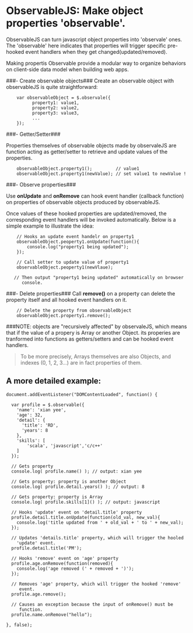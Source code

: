 ObservableJS: Make object properties 'observable'.
=============

ObservableJS can turn javascript object properties into 'observale' ones. The 'observable' here indicates that properties will trigger specific pre-hooked event handlers when they get changed(updated/removed).

Making propertis Observable provide a modular way to organize behaviors on client-side data model when building web apps.

###- Create observable objects###
Create an observable object with observableJS is quite straightforward:

        var observableObject = $.observale({
              property1: value1,
              property2: value2,
              property3: value3,
              ...
        });

###- Getter/Setter###

Properties themselves of observable objects made by observaleJS are function acting as getter/setter to retrieve and update values of the properties.

        observableObject.property1();         // value1
        observableObject.property1(newValue); // set value1 to newValue !

###- Observe properties###

Use **onUpdate** and **onRemove** can hook event handler (callback function) on properties of observable objects produced by observableJS.

Once values of these hooked properties are updated/removed, the corresponding event handlers will be invoked automatically. Below is a simple example to illustrate the idea:

        // Hooks an update event handelr on property1
        observableObject.peoperty1.onUpdate(function(){
            console.log("property1 being updated");
        });

        // Call setter to update value of property1
        observableObject.peoperty1(newVlaue);

       // Then output "property1 being updated" automatically on browser 
          console.

###- Delete properties###
Call **remove()** on a property can delete the property itself and all hooked event handlers on it.
        
        // Delete the property from observableObject
        observableObject.property1.remove(); 

###NOTE: objects are "recursively affected" by observaleJS, which means that if the value of a propery is Array or another Object. its properies are tranformed into functions as getters/setters and can be hooked event handlers.

>To be more precisely, Arrays themselves are also Objects, and indexes (0, 1, 2, 3...) are in fact properties of them.

## A more detailed example:
    document.addEventListener("DOMContentLoaded", function() {

      var profile = $.observable({
        'name': 'xian yee',
        'age': 32,
        'detail': {
          'title': 'RD',
          'years': 8
        },
        'skills': [
            'scala', 'javascript','c/c++'
        ]
      });

      // Gets property
      console.log( profile.name() ); // output: xian yee
 
      // Gets property: property is another Object
      console.log( profile.detail.years() ); // output: 8

      // Gets property: property is Array
      console.log( profile.skills[1]() ); // output: javascript

      // Hooks 'update' event on 'detail.title' property
      profile.detail.title.onUpdate(function(old_val, new_val){
        console.log('title updated from ' + old_val + ' to ' + new_val);
      });

      // Updates 'details.title' property, which will trigger the hooled     
        'update' event.
      profile.detail.title('PM');

      // Hooks 'remove' event on 'age' property
      profile.age.onRemove(function(removed){
        console.log('age removed (' + removed + ')');
      });

      // Removes 'age' property, which will trigger the hooked 'remove' 
         event.
      profile.age.remove();

      // Causes an exception because the input of onRemove() must be 
         function.
      profile.name.onRemove("hello");

    }, false);
